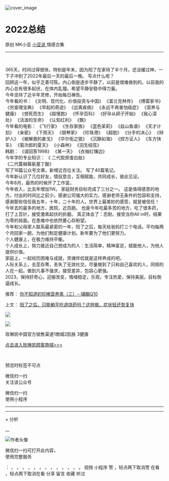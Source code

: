 ![cover_image](http://mmbiz.qpic.cn/mmbiz_jpg/A8SKDch4cJEh48IfkFMXvycwyK2vXiaQ8URzlVWlE1ibYyHgt1xoHFXLuGCiaDv0tZNKQiagH2EJicDML9hyPgWd6pQ/0?wx_fmt=jpeg)

#  2022总结

原创  MK小亚  [ 小亚说 ](https://mp.weixin.qq.com/mp/appmsgalbum?__biz=MzUxNDAwNTk0MQ==&action=getalbum&album_id=1708248415014289409#wechat_redirect) 情感合集

__ _ _ _ _

​​

  

  
365天，时间过得很快，特别是年末，因为阳了在家待了半个月，还没缓过神，一下子冲到了2022年最后一天的最后一晚。  写点什么呢？  
回顾这一年，似乎乏善可陈。内心倒是逐步平静了，以前是很难做到的。以前我的内心总有很多起伏，在体内乱撞。希望平静安稳中得力量。  
今年坚持了近半年灵修，开始每日祷告。  
今年看的书：  《文明、现代化、价值投资与中国》  《富兰克林传》  《傅雷家书》  《穷查理宝典》  《早起的奇迹》  《远离疾病》
《永远不再害怕癌症》  《营养与健康》  《想死而生》  《超慢跑》  《怀孕百科》  《好孕从卵子开始》  《我心深处》  《活泼的生命》  《认知红利》
《飘》  
今年看的电影：  《飞行家》  《生存家族》  《蓝色茉莉》  《兹山鱼谱》  《天才计划》  《亲密》  《下雨天》  《钢琴家》  《珍珠港》
《超脱》  《分手的决心》  《辩护人》  《被解救的姜戈》  《华尔街之狼》  《沉静如海》  《控方证人》  《东方快车》  《菊次郎的夏天》
《小森林》  《羽生结弦》  
韩剧：  《请回答1998》  《某一天》  《衣袖红镶边》  
今年学的专业知识：  《  二代胶原蛋白肽》  
《二代蔓越莓氨基丁酸》  
写了16篇公众号文章。新增近百位关注。  写了40篇笔记。  
今年新认识了几位好友，情投意合，互相赋能，共同成长，彼此见证。  
今年8月，最热的时候开了工作室。  
今年收入，比去年增加1W。  家庭财务目标完成了三分之一。
这是值得感恩的地方。付出的时间比之前少。感谢公司强大的实力，感谢老师无条件的包容和支持，感谢那些信任我五年，十年，二十年的人。世界上最美妙的感受，就是被信任！  
今年去的最多的地方，医院，近百趟。  也是今年吃最多苦的地方，吃了很多药，打了上百针，接受激素起伏的折磨。  真正体会了：忍耐。接受当你All
in时，结果为零的局面。在患难中也依然要心存盼望。  
今年和父母家人联系最紧密的一年，阳了之后，每天给爸妈打三个电话。平均每两个月回家一趟，为他们制定健康计划。新年要为了他们更努力。  
个人健康上，在极力维持平衡。  
个人成长上，努力接近自己想成为的人：生活简单，精神富足，赋能他人，为他人提供价值。  
家庭上，一起经历困难与成就，灵魂伴侣就是这样养成的吧。  
人际关系上，去芜存菁，丢失了无效社交。尽量做到了只和自己喜欢的人，同频的人在一起。做到凡事不强求，接受差异，包容心更强。  
2023，保持好奇心，迎接改变，情绪稳定，乐观，专注热爱，保持美丽，目标倒逼成长。  
  
  

推荐： [ 你不知道的珍稀营养素（三）--辅酶Q10
](https://mp.weixin.qq.com/s?__biz=MzUxNDAwNTk0MQ==&mid=2247484393&idx=1&sn=769ad61135c2acda8984d4b8b552f5b0&scene=21#wechat_redirect)

上文： [ 阳了之后，只能躺平吃退烧药吗？这样做，症状轻还恢复快
](https://mp.weixin.qq.com/s?__biz=MzUxNDAwNTk0MQ==&mid=2247484767&idx=1&sn=0d7798733ad1fbfd83b8a80853caa595&scene=21#wechat_redirect)

![](https://mmbiz.qpic.cn/mmbiz_gif/b96CibCt70iaZ7Bia3Wm91cEuWhERXfCYjTia9tf7aMjVBNRETSa2NpGjCV6tyNvgCLos8LBgwEgxcwaIw8zdOsG7A/640?wx_fmt=gif)

![](https://mmbiz.qpic.cn/mmbiz_jpg/A8SKDch4cJEicCnqTxiatgGquhIicZ1wJ1Dth5YOOzoYV7U4N3HmiaO0vVAzjOpBVdtF0gnL632Fc7HqiaDmgveQDEw/640?wx_fmt=jpeg)

  

  

玫琳凯中国官方销售渠道1商城2肌肤 3健康  

[ 点击进入玫琳凯顾客商城>>> ]()

  

​​

  

预览时标签不可点

微信扫一扫  
关注该公众号



微信扫一扫  
使用小程序

****



****



×  分析

__

![作者头像](http://mmbiz.qpic.cn/mmbiz_png/A8SKDch4cJE0KicTMyrVCx3VLqEgic5sJ1V5QeGZTibG9GLZlSCXSj5ByXNkib5PBrZVMkI41KKxgwE1K9gfypUeRg/0?wx_fmt=png)

微信扫一扫可打开此内容，  
使用完整服务

：  ，  ，  ，  ，  ，  ，  ，  ，  ，  ，  ，  ，  。  视频  小程序  赞  ，轻点两下取消赞  在看  ，轻点两下取消在看
分享  留言  收藏  听过

